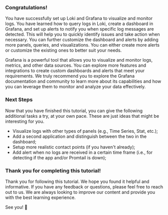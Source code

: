 ### Congratulations!

You have successfully set up Loki and Grafana to visualize and monitor logs.
You have learned how to query logs in Loki, create a dashboard in Grafana,
and set up alerts to notify you when specific log messages are detected.
This will help you to quickly identify issues and take action when necessary.
You can further customize the dashboard and alerts by adding more panels, queries,
and visualizations.
You can either create more alerts or customize the existing ones to better suit your needs.

Grafana is a powerful tool that allows you to visualize and monitor logs, metrics,
and other data sources.
You can explore more features and integrations to create custom dashboards and alerts that
meet your requirements.
We truly recommend you to explore the Grafana documentation and community to learn more
about its capabilities and how you can leverage them to monitor and analyze your data
effectively.

### Next Steps

Now that you have finished this tutorial, you can give the following additional tasks a try,
at your own pace. These are just ideas that might be interesting for you.

- Visualize logs with other types of panels (e.g., Time Series, Stat, etc.);
- Add a second application and distinguish between the two in the dashboard;
- Setup more realistic contact points (if you haven't already);
- Add alert when no logs are received in a certain time frame (i.e., for detecting if the
  app and/or Promtail is down);

### Thank you for completing this tutorial!

Thank you for following this tutorial.
We hope you found it helpful and informative.
If you have any feedback or questions, please feel free to reach out to us.
We are always looking to improve our content and provide you with the best learning experience.

See you! 👏
